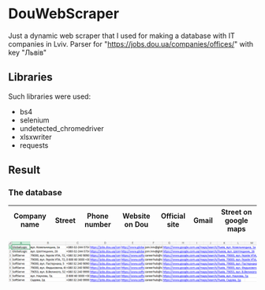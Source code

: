# DouWebScraper
Just a dynamic web scraper that I used for making a database with IT companies in Lviv.
Parser for "https://jobs.dou.ua/companies/offices/" with key "Львів"

## Libraries
Such libraries were used:
- bs4
- selenium
- undetected_chromedriver
- xlsxwriter
- requests

## Result
### The database
|Company name|Street|Phone number|Website on Dou|Official site|Gmail|Street on google maps|
|-|-|-|-|-|-|-|
![xlsx](IT_companies_lviv.png)
